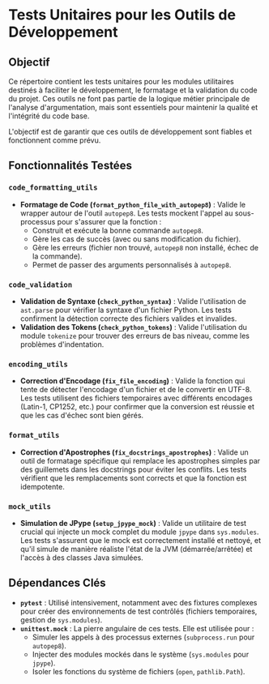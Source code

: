 # Tests Unitaires pour les Outils de Développement

## Objectif

Ce répertoire contient les tests unitaires pour les modules utilitaires destinés à faciliter le développement, le formatage et la validation du code du projet. Ces outils ne font pas partie de la logique métier principale de l'analyse d'argumentation, mais sont essentiels pour maintenir la qualité et l'intégrité du code base.

L'objectif est de garantir que ces outils de développement sont fiables et fonctionnent comme prévu.

## Fonctionnalités Testées

### `code_formatting_utils`

-   **Formatage de Code (`format_python_file_with_autopep8`)** : Valide le wrapper autour de l'outil `autopep8`. Les tests mockent l'appel au sous-processus pour s'assurer que la fonction :
    -   Construit et exécute la bonne commande `autopep8`.
    -   Gère les cas de succès (avec ou sans modification du fichier).
    -   Gère les erreurs (fichier non trouvé, `autopep8` non installé, échec de la commande).
    -   Permet de passer des arguments personnalisés à `autopep8`.

### `code_validation`

-   **Validation de Syntaxe (`check_python_syntax`)** : Valide l'utilisation de `ast.parse` pour vérifier la syntaxe d'un fichier Python. Les tests confirment la détection correcte des fichiers valides et invalides.
-   **Validation des Tokens (`check_python_tokens`)** : Valide l'utilisation du module `tokenize` pour trouver des erreurs de bas niveau, comme les problèmes d'indentation.

### `encoding_utils`

-   **Correction d'Encodage (`fix_file_encoding`)** : Valide la fonction qui tente de détecter l'encodage d'un fichier et de le convertir en UTF-8. Les tests utilisent des fichiers temporaires avec différents encodages (Latin-1, CP1252, etc.) pour confirmer que la conversion est réussie et que les cas d'échec sont bien gérés.

### `format_utils`

-   **Correction d'Apostrophes (`fix_docstrings_apostrophes`)** : Valide un outil de formatage spécifique qui remplace les apostrophes simples par des guillemets dans les docstrings pour éviter les conflits. Les tests vérifient que les remplacements sont corrects et que la fonction est idempotente.

### `mock_utils`

-   **Simulation de JPype (`setup_jpype_mock`)** : Valide un utilitaire de test crucial qui injecte un mock complet du module `jpype` dans `sys.modules`. Les tests s'assurent que le mock est correctement installé et nettoyé, et qu'il simule de manière réaliste l'état de la JVM (démarrée/arrêtée) et l'accès à des classes Java simulées.

## Dépendances Clés

-   **`pytest`** : Utilisé intensivement, notamment avec des fixtures complexes pour créer des environnements de test contrôlés (fichiers temporaires, gestion de `sys.modules`).
-   **`unittest.mock`** : La pierre angulaire de ces tests. Elle est utilisée pour :
    -   Simuler les appels à des processus externes (`subprocess.run` pour `autopep8`).
    -   Injecter des modules mockés dans le système (`sys.modules` pour `jpype`).
    -   Isoler les fonctions du système de fichiers (`open`, `pathlib.Path`).
